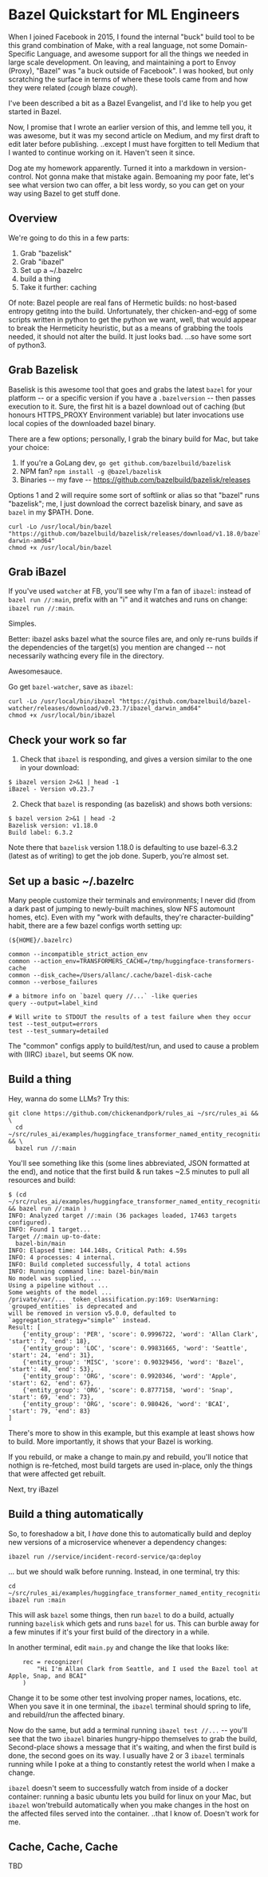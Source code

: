 # Bazel Quickstart for ML Engineers

When I joined Facebook in 2015, I found the internal "buck" build tool to be this grand combination
of Make, with a real language, not some Domain-Specific Language, and awesome support for all the
things we needed in large scale development.  On leaving, and maintaining a port to Envoy (Proxy),
"Bazel" was "a buck outside of Facebook".  I was hooked, but only scratching the surface in terms
of where these tools came from and how they were related (*cough* blaze *cough*).

I've been described a bit as a Bazel Evangelist, and I'd like to help you get started in Bazel.

Now, I promise that I wrote an earlier version of this, and lemme tell you, it was awesome, but it
was my second article on Medium, and my first draft to edit later before publishing.  ..except I
must have forgitten to tell Medium that I wanted to continue working on it.  Haven't seen it since.

Dog ate my homework apparently. Turned it into a markdown in version-control.  Not gonna make that
mistake again.  Bemoaning my poor fate, let's see what version two can offer, a bit less wordy, so
you can get on your way using Bazel to get stuff done.

## Overview

We're going to do this in a few parts:

1. Grab "bazelisk"
2. Grab "ibazel"
3. Set up a ~/.bazelrc
4. build a thing
5. Take it further: caching

Of note: Bazel people are real fans of Hermetic builds: no host-based entropy getitng into the
build.  Unfortunately, ther chicken-and-egg of some scripts written in python to get the python we
want, well, that would appear to break the Hermeticity heuristic, but as a means of grabbing the
tools needed, it should not alter the build.  It just looks bad.  ...so have some sort of python3.

## Grab Bazelisk

Baselisk is this awesome tool that goes and grabs the latest `bazel` for your platform -- or a
specific version if you have a `.bazelversion` -- then passes execution to it.  Sure, the first hit
is a bazel download out of caching (but honours HTTPS_PROXY Environment variable) but later
invocations use local copies of the downloaded bazel binary.

There are a few options; personally, I grab the binary build for Mac, but take your choice:

1. If you're a GoLang dev, `go get github.com/bazelbuild/bazelisk`
2. NPM fan? `npm install -g @bazel/bazelisk`
3. Binaries -- my fave -- https://github.com/bazelbuild/bazelisk/releases

Options 1 and 2 will require some sort of softlink or alias so that "bazel" runs "bazelisk"; me, I
just download the correct bazelisk binary, and save as `bazel` in my $PATH.  Done.

```
curl -Lo /usr/local/bin/bazel "https://github.com/bazelbuild/bazelisk/releases/download/v1.18.0/bazelisk-darwin-amd64"
chmod +x /usr/local/bin/bazel
```

## Grab iBazel

If you've used `watcher` at FB, you'll see why I'm a fan of `ibazel`:  instead of
`bazel run //:main`, prefix with an "i" and it watches and runs on change: `ibazel run //:main`.

Simples.

Better: ibazel asks bazel what the source files are, and only re-runs builds if the dependencies of
the target(s) you mention are changed -- not necessarily wathcing every file in the directory.

Awesomesauce.

Go get `bazel-watcher`, save as `ibazel`:

```
curl -Lo /usr/local/bin/ibazel "https://github.com/bazelbuild/bazel-watcher/releases/download/v0.23.7/ibazel_darwin_amd64"
chmod +x /usr/local/bin/ibazel
```

## Check your work so far

1. Check that `ibazel` is responding, and gives a version similar to the one in your download:
```
$ ibazel version 2>&1 | head -1
iBazel - Version v0.23.7
```

2. Check that `bazel` is responding (as bazelisk) and shows both versions:
```
$ bazel version 2>&1 | head -2 
Bazelisk version: v1.18.0
Build label: 6.3.2
```
Note there that `bazelisk` version 1.18.0 is defaulting to use bazel-6.3.2 (latest as of writing)
to get the job done.  Superb, you're almost set.

## Set up a basic ~/.bazelrc

Many people customize their terminals and environments; I never did (from a dark past of jumping to
newly-built machines, slow NFS automount homes, etc).  Even with my "work with defaults, they're
character-building" habit, there are a few bazel configs worth setting up:

`(${HOME}/.bazelrc)`
```
common --incompatible_strict_action_env
common --action_env=TRANSFORMERS_CACHE=/tmp/huggingface-transformers-cache
common --disk_cache=/Users/allanc/.cache/bazel-disk-cache
common --verbose_failures

# a bitmore info on `bazel query //...` -like queries
query --output=label_kind

# Will write to STDOUT the results of a test failure when they occur
test --test_output=errors
test --test_summary=detailed
```
The "common" configs apply to build/test/run, and used to cause a problem with (IIRC) `ibazel`, but
seems OK now.

## Build a thing

Hey, wanna do some LLMs?  Try this:

```
git clone https://github.com/chickenandpork/rules_ai ~/src/rules_ai && \
  cd ~/src/rules_ai/examples/huggingface_transformer_named_entity_recognition && \
  bazel run //:main
```

You'll see something like this (some lines abbreviated, JSON formatted at the end), and notice that
the first build & run takes ~2.5 minutes to pull all resources and build:

```
$ (cd ~/src/rules_ai/examples/huggingface_transformer_named_entity_recognition && bazel run //:main )
INFO: Analyzed target //:main (36 packages loaded, 17463 targets configured).
INFO: Found 1 target...
Target //:main up-to-date:
  bazel-bin/main
INFO: Elapsed time: 144.148s, Critical Path: 4.59s
INFO: 4 processes: 4 internal.
INFO: Build completed successfully, 4 total actions
INFO: Running command line: bazel-bin/main
No model was supplied, ...
Using a pipeline without ...
Some weights of the model ...
/private/var/...  token_classification.py:169: UserWarning: `grouped_entities` is deprecated and
will be removed in version v5.0.0, defaulted to `aggregation_strategy="simple"` instead.
Result: [
    {'entity_group': 'PER', 'score': 0.9996722, 'word': 'Allan Clark', 'start': 7, 'end': 18},
    {'entity_group': 'LOC', 'score': 0.99831665, 'word': 'Seattle', 'start': 24, 'end': 31},
    {'entity_group': 'MISC', 'score': 0.90329456, 'word': 'Bazel', 'start': 48, 'end': 53},
    {'entity_group': 'ORG', 'score': 0.9920346, 'word': 'Apple', 'start': 62, 'end': 67},
    {'entity_group': 'ORG', 'score': 0.8777158, 'word': 'Snap', 'start': 69, 'end': 73},
    {'entity_group': 'ORG', 'score': 0.980426, 'word': 'BCAI', 'start': 79, 'end': 83}
]
```

There's more to show in this example, but this example at least shows how to build.  More
importantly, it shows that your Bazel is working.

If you rebuild, or make a change to main.py and rebuild, you'll notice that nothign is re-fetched,
most build targets are used in-place, only the things that were affected get rebuilt.

Next, try iBazel

## Build a thing automatically

So, to foreshadow a bit, I *have* done this to automatically build and deploy new versions of a
microservice whenever a dependency changes:

```
ibazel run //service/incident-record-service/qa:deploy
```

... but we should walk before running.  Instead, in one terminal, try this:
```
cd ~/src/rules_ai/examples/huggingface_transformer_named_entity_recognition
ibazel run :main
```

This will ask `bazel` some things, then run `bazel` to do a build, actually running `bazelisk`
which gets and runs `bazel` for us.  This can burble away for a few minutes if it's your first
build of the directory in a while.

In another terminal, edit `main.py` and change the like that looks like:
```
    rec = recognizer(
        "Hi I'm Allan Clark from Seattle, and I used the Bazel tool at Apple, Snap, and BCAI"
    )
```

Change it to be some other test involving proper names, locations, etc.  When you save it in one
terminal, the `ibazel` terminal should spring to life, and rebuild/run the affected binary.

Now do the same, but add a terminal running `ibazel test //...` -- you'll see that the two `ibazel`
binaries hungry-hippo themselves to grab the build, Second-place shows a message that it's waiting,
and when the first build is done, the second goes on its way.  I usually have 2 or 3 `ibazel`
terminals running while I poke at a thing to constantly retest the world when I make a change.

`ibazel` doesn't seem to successfully watch from inside of a docker container: running a basic
ubuntu lets you build for linux on your Mac, but `ibazel` won'trebuild automatically when you make
changes in the host on the affected files served into the container.  ..that I know of.  Doesn't
work for me.

## Cache, Cache, Cache

TBD
